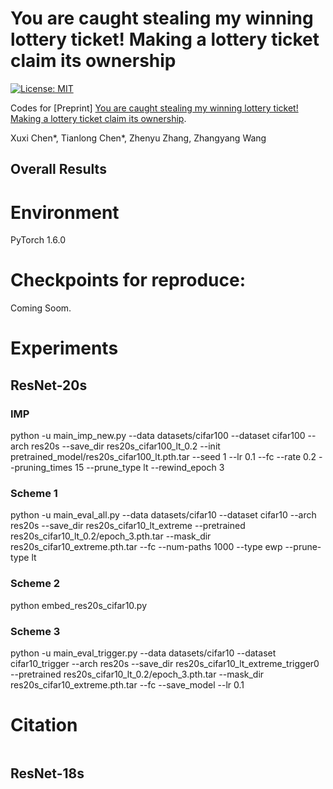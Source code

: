 # You are caught stealing my winning lottery ticket! Making a lottery ticket claim its ownership

[![License: MIT](https://img.shields.io/badge/License-MIT-green.svg)](https://opensource.org/licenses/MIT)

Codes for [Preprint] [You are caught stealing my winning lottery ticket! Making a lottery ticket claim its ownership]().

Xuxi Chen*, Tianlong Chen*, Zhenyu Zhang, Zhangyang Wang

## Overall Results



# Environment
PyTorch 1.6.0

# Checkpoints for reproduce: 

Coming Soom. 

# Experiments

## ResNet-20s
### IMP
python -u main_imp_new.py --data datasets/cifar100 --dataset cifar100 --arch res20s --save_dir res20s_cifar100_lt_0.2 --init pretrained_model/res20s_cifar100_lt.pth.tar --seed 1 --lr 0.1 --fc --rate 0.2 --pruning_times 15 --prune_type lt --rewind_epoch 3 

### Scheme 1
python -u main_eval_all.py --data datasets/cifar10 --dataset cifar10 --arch res20s --save_dir res20s_cifar10_lt_extreme --pretrained res20s_cifar10_lt_0.2/epoch_3.pth.tar --mask_dir res20s_cifar10_extreme.pth.tar --fc --num-paths 1000 --type ewp --prune-type lt

### Scheme 2 
python embed_res20s_cifar10.py

### Scheme 3 
python -u main_eval_trigger.py --data datasets/cifar10 --dataset cifar10_trigger --arch res20s --save_dir res20s_cifar10_lt_extreme_trigger0 --pretrained res20s_cifar10_lt_0.2/epoch_3.pth.tar --mask_dir res20s_cifar10_extreme.pth.tar --fc --save_model --lr 0.1 


# Citation
```
```

## ResNet-18s
